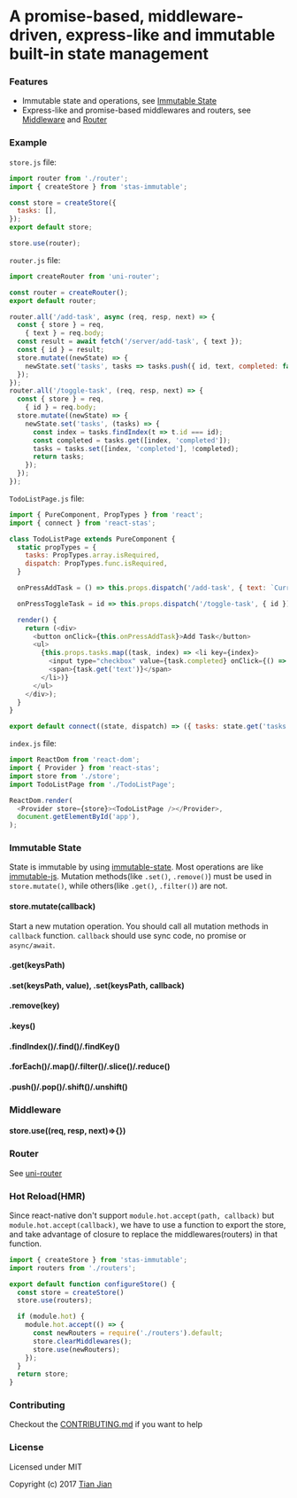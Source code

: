 A promise-based, middleware-driven, express-like and immutable built-in state management
=================================

### Features
* Immutable state and operations, see [Immutable State](#immutable-state)
* Express-like and promise-based middlewares and routers, see [Middleware](#middleware) and [Router](#router)

### Example
`store.js` file:
```js
import router from './router';
import { createStore } from 'stas-immutable';

const store = createStore({
  tasks: [],
});
export default store;

store.use(router);
```

`router.js` file:
```js
import createRouter from 'uni-router';

const router = createRouter();
export default router;

router.all('/add-task', async (req, resp, next) => {
  const { store } = req,
    { text } = req.body;
  const result = await fetch('/server/add-task', { text });
  const { id } = result;
  store.mutate((newState) => {
    newState.set('tasks', tasks => tasks.push({ id, text, completed: false }));
  });
});
router.all('/toggle-task', (req, resp, next) => {
  const { store } = req,
    { id } = req.body;
  store.mutate((newState) => {
    newState.set('tasks', (tasks) => {
      const index = tasks.findIndex(t => t.id === id);
      const completed = tasks.get([index, 'completed']);
      tasks = tasks.set([index, 'completed'], !completed);
      return tasks;
    });
  });
});
```

`TodoListPage.js` file:
```js
import { PureComponent, PropTypes } from 'react';
import { connect } from 'react-stas';

class TodoListPage extends PureComponent {
  static propTypes = {
    tasks: PropTypes.array.isRequired,
    dispatch: PropTypes.func.isRequired,
  }

  onPressAddTask = () => this.props.dispatch('/add-task', { text: `Current Time: ${Date.now()}` })

  onPressToggleTask = id => this.props.dispatch('/toggle-task', { id })

  render() {
    return (<div>
      <button onClick={this.onPressAddTask}>Add Task</button>
      <ul>
        {this.props.tasks.map((task, index) => <li key={index}>
          <input type="checkbox" value={task.completed} onClick={() => this.onPressToggleTask(task.id)} />
          <span>{task.get('text')}</span>
        </li>)}
      </ul>
    </div>);
  }
}

export default connect((state, dispatch) => ({ tasks: state.get('tasks').toJSON() }))(TodoListPage);
```

`index.js` file:
```js
import ReactDom from 'react-dom';
import { Provider } from 'react-stas';
import store from './store';
import TodoListPage from './TodoListPage';

ReactDom.render(
  <Provider store={store}><TodoListPage /></Provider>,
  document.getElementById('app'),
);
```

### Immutable State
State is immutable by using [immutable-state](/packages/immutable-state). Most operations are like [immutable-js](https://github.com/facebook/immutable-js/). 
Mutation methods(like `.set()`, `.remove()`) must be used in `store.mutate()`, while others(like `.get()`, `.filter()`) are not.

#### store.mutate(callback)
Start a new mutation operation. You should call all mutation methods in `callback` function. `callback` should use sync code, no promise or `async/await`.

#### .get(keysPath)

#### .set(keysPath, value), .set(keysPath, callback)

#### .remove(key)

#### .keys()

#### .findIndex()/.find()/.findKey()

#### .forEach()/.map()/.filter()/.slice()/.reduce()

#### .push()/.pop()/.shift()/.unshift()

### Middleware

#### store.use((req, resp, next)=>{})

### Router
See [uni-router](https://github.com/tianjianchn/midd/tree/master/packages/uni-router)

### Hot Reload(HMR)
Since react-native don't support `module.hot.accept(path, callback)` but `module.hot.accept(callback)`, we have to use a function to export the store, and take advantage of closure to replace the middlewares(routers) in that function.

```js
import { createStore } from 'stas-immutable';
import routers from './routers';

export default function configureStore() {
  const store = createStore()
  store.use(routers);

  if (module.hot) {
    module.hot.accept(() => {
      const newRouters = require('./routers').default;
      store.clearMiddlewares();
      store.use(newRouters);
    });
  }
  return store;
}
```

### Contributing
Checkout the [CONTRIBUTING.md](/CONTRIBUTING.md) if you want to help

### License
Licensed under MIT

Copyright (c) 2017 [Tian Jian](https://github.com/tianjianchn)
